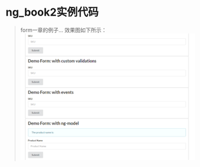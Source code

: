 # ng_book2实例代码
>form一章的例子...
>效果图如下所示：
![image](https://github.com/tiantian2012/ng_book2_4_form/blob/master/xiaoguo/1.png)

